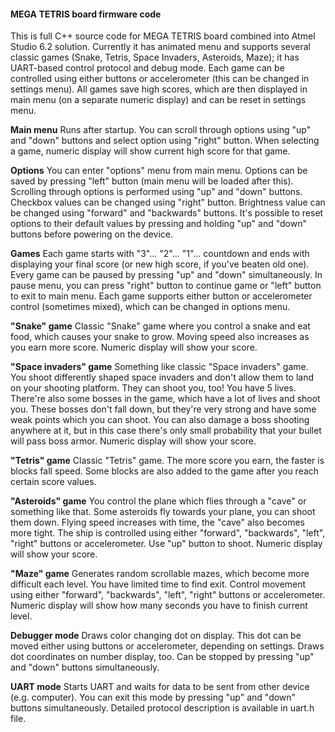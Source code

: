 #### MEGA TETRIS board firmware code

This is full C++ source code for MEGA TETRIS board combined into Atmel Studio 6.2 solution.
Currently it has animated menu and supports several classic games (Snake, Tetris, Space Invaders, Asteroids, Maze); it has UART-based control protocol and debug mode.
Each game can be controlled using either buttons or accelerometer (this can be changed in settings menu). All games save high scores, which are then displayed in main menu (on a separate numeric display) and can be reset in settings menu.

**Main menu**
Runs after startup. You can scroll through options using "up" and "down" buttons and select option using "right" button. When selecting a game, numeric display will show current high score for that game.

**Options**
You can enter "options" menu from main menu. Options can be saved by pressing "left" button (main menu will be loaded after this). Scrolling through options is performed using "up" and "down" buttons. Checkbox values can be changed using "right" button. Brightness value can be changed using "forward" and "backwards" buttons. It's possible to reset options to their default values by pressing and holding "up" and "down" buttons before powering on the device.

**Games**
Each game starts with "3"... "2"... "1"... countdown and ends with displaying your final score (or new high score, if you've beaten old one). Every game can be paused by pressing "up" and "down" simultaneously. In pause menu, you can press "right" button to continue game or "left" button to exit to main menu. Each game supports either button or accelerometer control (sometimes mixed), which can be changed in options menu.

**"Snake" game**
Classic "Snake" game where you control a snake and eat food, which causes your snake to grow. Moving speed also increases as you earn more score. Numeric display will show your score.

**"Space invaders" game**
Something like classic "Space invaders" game. You shoot differently shaped space invaders and don't allow them to land on your shooting platform. They can shoot you, too! You have 5 lives. There're also some bosses in the game, which have a lot of lives and shoot you. These bosses don't fall down, but they're very strong and have some weak points which you can shoot. You can also damage a boss shooting anywhere at it, but in this case there's only small probability that your bullet will pass boss armor. Numeric display will show your score.

**"Tetris" game**
Classic "Tetris" game. The more score you earn, the faster is blocks fall speed. Some blocks are also added to the game after you reach certain score values.

**"Asteroids" game**
You control the plane which flies through a "cave" or something like that. Some asteroids fly towards your plane, you can shoot them down. Flying speed increases with time, the "cave" also becomes more tight. The ship is controlled using either "forward", "backwards", "left", "right" buttons or accelerometer. Use "up" button to shoot. Numeric display will show your score.

**"Maze" game**
Generates random scrollable mazes, which become more difficult each level. You have limited time to find exit. Control movement using either "forward", "backwards", "left", "right" buttons or accelerometer. Numeric display will show how many seconds you have to finish current level.

**Debugger mode**
Draws color changing dot on display. This dot can be moved either using buttons or accelerometer, depending on settings. Draws dot coordinates on number display, too. Can be stopped by pressing "up" and "down" buttons simultaneously.

**UART mode**
Starts UART and waits for data to be sent from other device (e.g. computer). You can exit this mode by pressing "up" and "down" buttons simultaneously. Detailed protocol description is available in uart.h file.
